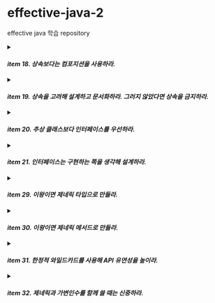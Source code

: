 # effective-java-2
effective java 학습 repository




<details markdown="1">
<summary>

#### ***item 18. 상속보다는 컴포지션을 사용하라.***</summary>  

> 패키지 경계를 넘어 다른 패키지의 구체 클래스를 상속하는 일은 위험하다.  
상위 클래스에서 제공하는 메서드 구현이 바뀐다면,,,?  
상위 클래스에서 새로운 메서드가 생긴다면,,,?  

- 컴포지션  
새로운 클래스를 만들고 private 필드로 기존 클래스의 인스턴스를 참조.  
새 클래스의 인스턴스 메서드들은 기본 클래스에 대응하는 메서드를 호출해 그 결과를 반환한다.  
기존 클래스의 구현이 바뀌거나, 새로운 메서드가 생기더라도 아무런 영향을 받지 않는다.  

```
상속을 잘못 사용한 예)
// 상위 클래스 addAll의 구현이 바뀐다면?
// 캡슐화가 제대로 안되어 있다.
@Override
public boolean addAll(Collection<? extends E> c) {
  addCount += c.size();
  return super.addAll(c);
}


// 접근지정자가 다른 같은 이름의 메서드를 상위 클래스에서 선언한다면 문제가 생긴다. 
public int getAddCount() { return addCount; }
```

```
위 예제의 문제를 해결하기위해 컴포지션을 활용하자.  
기존 클래스를 확장하는 것이 아니라, 재사용하고싶은 기능들을 모두 가지고 있는 클래스를 멤버 변수로 선언한다.
모든 메서드가 그 필드를 통해서 전달해야한다.
그래야 사이드 이팩트가 생기지 않는다.

전달 클래스, 포워딩 클래스, 래퍼 클래스 등으로 부른다.
이 자체를 데코레이터 패턴으로 볼 수도 있다.

public class ForwardingSet<E> implements Set<E> {
    private final Set<E> s;

    public ForwardingSet(Set<E> s) {
        this.s = s;
    }

    public void clear() {
        s.clear();
    }
    ...
}


포워딩 클래스 사용
public class InstrumentedSet<E> extends ForwardingSet<E> {
,,,
InstrumentedSet<String> s = new InstrumentedSet<>(new HashSet<>());
s.addAll(List.of("틱", "탁탁", "펑"));
,,,
```
</details>  



<details markdown="2">
<summary>

#### ***item 19. 상속을 고려해 설계하고 문서화하라. 그러지 않았다면 상속을 금지하라.***</summary>  


상속용 클래스는 내부 구현을 문서로 남겨야 한다.  
- @implSpec을 사용할 수 있다.  
  
내부 동작 중간에 끼어들 수 있는 훅(hook)을 잘 선별하여 Protected 메서드로 공개해야 한다.  
상속용으로 설계한 클래스는 배포 전에 반드시 하위 클래스를 만들어 검증해야 한다.  
상속용 클래스의 생성자는 재정의 가능한 메서드를 호출해서는 안된다.  
- Cloneable과 Serializable을 구현할때 조심해야 한다.  
상속용으로 설계한 클래스가 아니라면 상속을 금지한다.  
- final 클래스 또는 Private 생성자.  

</details>
  





<details markdown="2">
<summary>

#### ***item 20. 추상 클래스보다 인터페이스를 우선하라.***</summary>  

자바 8부터 인터페이스도 ***디폴트 메서드***를 제공할 수 있다.  
기존 클래스도 손쉽게 새로운 인터페이스를 구현해 넣을 수 있다.  
인터페이스는 믹스인(mixin) 정의에 안성맞춤이다. (선택적인 기능 추가)  
계층구조가 없는 타입 프레임워크를 만들 수 있다.  
래퍼 클래스와 함께 사용하면 인터페이스는 기능을 향상 시키는 안전하고 강력한 수단이 된다.  
구현이 명백한 것은 인터페이스의 디폴트 메서드를 사용해 프로그래머의 일감을 덜어 줄 수 있다.  

```
// 사용 가능한 경우엔 default나 static을 사용하여 인터페이스를 계속 진화시킬 수 있다.
public interface TimeClient {

default ZonedDateTime getZonedDateTime(String zoneString) {
  return ZonedDateTime.of(getLocalDateTime(), getZonedId(zoneString));
}

static ZoneId getZonedId(String zoneString) {
  try {
    return ZoneId.of(zoneString);
  ,,,
```


#### 인터페이스와 추상 골격 클래스  
  
인터페이스와 추상 클래스의 장점을 모두 취할 수 있다.  
- 인터페이스 - 디폴트 메서드 구현  
- 추상 골격 클래스 - 나머지 메서드 구현  
- 템플릿 메서드 패턴  
다중 상속을 시뮬레이트 할 수 있다.  
골격 구현은 상속용 클래스이다.  

```
public class MyCat extends AbstractCat implements Flyable {

    private MyFlyable myFlyable = new MyFlyable();
    
    
    @Override
    public void fly() {
        this.myFlyable.fly();
    }
    
    ,,,
    
    private class MyFlyable extends AbstractFlyable {
        @Override
        public void fly() {
            System.out.println("날아라.");
        }
    }
```

#### 템플릿 메서드 패턴  
알고리즘 구조를 서브 클래스가 확장할 수 있도록 템플릿으로 제공하는 방법.  
- 추상 클래스는 템플릿을 제공하고 하위 클래스는 구체적인 알고리즘을 제공한다.  




</details>





<details markdown="3">
<summary>

#### ***item 21. 인터페이스는 구현하는 쪽을 생각해 설계하라.***</summary>  

기존 인터페이스에 디폴트 메서드 구현을 추가하는 것은 위험한 일이다.  
- 디폴트 메서드는 구현 클래스에 대해 아무것도 모른 채 합의 없이 무작정 "삽입" 될 뿐이다.  
- 디폴트 메서드는 기존 구현체에 런타임 오류를 일으킬 수 있다.  
인터페이스를 설계할 때는 세심한 주의를 기울여야 한다.  
- 서로 다른 방식으로 최소한 세 가지는 구현을 해보자.  

#### ConcurrentModificationException  
현재 바뀌면 안되는 것을 수정할 때 발생하는 예외  
- List.of 로 만들어진 List는 ImmutableCollections으로 만들어졌기 때문에 요소를 변경할 수 없다.  
- collection을 for문을 사용하여 순회하는 중에는 remove로 제거하지말고 이터레이터, 인덱스, removeIf 등의 방법을 사용하여 요소를 제거할 수 있다.

```
// 이터레이터의 remove 사용하기
for (Iterator<Integer> iterator = numbers.iterator(); iterator.hasNext();) {
  Integer integer = iterator.next();
  if(integer == 3) {
    iterator.remove();
  }
}

// 인덱스 사용하기
for (int i = 0; i < numbers.size() ; i++) {
if (numbers.get(i) == 3) {
    numbers.remove(numbers.get(i));
  }
}

// removeIf 사용하기
numbers.removeIf(number -> number == 3);
```
</details>



<details markdown="2">
<summary>

#### ***item 29. 이왕이면 제네릭 타입으로 만들라.***</summary>


### 배열을 사용하는 코드를 제네릭으로 만들 때 해결책 두가지.
> 첫번째 방법 : 제네릭 배열(E[]) 대신에 Object 배열을 생성한 뒤에 제네릭 배열로 형변환 한다.  
형변환을 배열 생성 시 한번만 하며 가독성이 좋다. 하지만, 힙 오염이 발생할 수 있다.  

> 두번째 방법 : 제네릭 배열 대신에 Object 배열을 사용하고, 배열이 반환한 원소를 E로 형변환한다.  
단점은, 원소를 읽을 때 마다 형변환을 해줘야 한다.


1. Object를 이용한 Custom Stack Class
해당 Stack을 사용할 때 형변환을 해줘야 한다.  
`ex) System.out.println(((String)stack.pop()).toUpperCase());`
```
public class Stack {
  private Object[] elements;
    
  public Stack() { elements = new Object[DEFAULT_INITIAL_CAPACITY]; }
  ...
}
```


2. E[]를 이용한 제네릭 스택
형변환은 배열을 만들때 딱 한번만 해주면 된다.
단점은 힙오염이 발생할 수 있다.

* 힙오염 : 주로 매개변수화 타입의 변수가 타입이 다른 객체를 참조할 때 발생한다. ClassCastException 발생.
```
// 이 배열의 런타임 타입은 E[]가 아닌 Object[]다!
public class Stack<E> {
  private E[] elements;
  
  @SuppressWarnings("unchecked")
  public Stack() { elements = (E[]) new Object[DEFAULT_INITIAL_CAPACITY]; }
  ...
}

System.out.println(stack.pop().toUpperCase());
```

3. 2번 방법은 힙오염이 발생할 수 있다.
꺼낼 때 제네릭으로 형변환 해준다.
단점은 element를 꺼낼때 마다 형변환을 해줘야 한다. 
```
public class Stack<E> {
    private Object[] elements;
    
    public Stack() { elements = new Object[DEFAULT_INITIAL_CAPACITY]; }
    
    public void push(E e) { 
    ,,, 
    
    public E pop() {
    @SuppressWarnings("unchecked") 
    E result = (E) elements[--size];
```


### 한정적 타입 매개변수
매개변수화 타입을 특정한 타입으로 한정짓고 싶을 때 사용할 수 있다.
- `<E extends Number>` 선언할 수 있는 제네릭 타입을 Number를 상속했거나 구현한 클래스로 제한한다.  

제한한 타입의 인스턴스를 만들거나, 메서드를 호출할 수도 있다.
- `<E extends Number>, Number` 타입이 제공하는 메서드를 사용할 수 있다.  

다수의 타입으로 한정할 수 있다. 이때 클래스 타입을 가장 먼저 선언해야 한다.  
- `<E extends Number & Serializable>` 선언할 제네릭 타입은 Integer와 Number를 모두 상속 또는 구현한 타입이어야 한다.  
</details>












<details markdown="3">
<summary>

#### ***item 30. 이왕이면 제네릭 메서드로 만들라.***</summary>  

매개변수화 타입을 받는 정적 유틸리티 메서드  
- 한정적 와일드카드 타입을 사용하면 더 유연하게 개선할 수 있다.  

제네릭 싱글턴 팩토리  
- (소거 방식이기 떄문에)불변 객체 하나를 어떤 타입으로든 매개변수화 할 수 있다.  

재귀적 타입 한정  
- 자기 자신이 들어간 표현식을 사용하여 타입 매개변수의 허용 범위를 한정한다.  


1. 제네릭의 타입을 생략하지 말고 명시적으로 사용한다면 컴파일타임에 오류를 검출할 수 있다.
```
public static <E> Set<E> union(Set<E> s1, Set<E> s2) ,,,
```

2. 제네릭 싱글턴 팩토리를 사용해 특정 타입으로 매개변수화 할 수 있다.  
UnaryOperator 함수형 인터페이스를 사용하면 타입별 팩토리를 생성하지 않아도 된다.
```
-- old
public static Function<String, String> stringIdentityFunction() { return (t) -> t; }
public static Function<Number, Number> integerIdentityFunction() { return (t) -> t; }

Function<String, String> sameString = stringIdentityFunction();
  for (String s : strings)
    System.out.println(sameString.apply(s));
Function<Number, Number> sameNumber = integerIdentityFunction();
,,,

--new
private static UnaryOperator<Object> IDENTITY_FN = (t) -> t;

@SuppressWarnings("unchecked")
public static <T> UnaryOperator<T> identityFunction() { return (UnaryOperator<T>) IDENTITY_FN; }

UnaryOperator<String> sameString = identityFunction();
for (String s : strings)
            System.out.println(sameString.apply(s));
UnaryOperator<Number> sameNumber = identityFunction();
,,,

```

3. 재귀적 타입 한정을 이용해 상호 비교할 수 있다.
```
public static <E extends Comparable<E>> E max(Collection<E> c) ,,,
```
</details>










<details markdown="4">
<summary>

#### ***item 31. 한정적 와일드카드를 사용해 API 유연성을 높이라.***</summary>  

한정적 타입 : `Iterable<E extends Number>`  
한정적 와일드 카드 : `Iterable<? extends E>`  


### producer
```
생산자(producer) 매개변수에 와일드카드 타입 적용하여 유연성을 높일 수 있다.
public void pushAll(Iterable<? extends E> src) {
  for (E e : src)
        push(e);
}

// Number 하위 타입을 넣을 수 있다.
Stack<Number> numberStack = new Stack<>();

Iterable<Integer> integers = Arrays.asList(3, 1, 4, 1, 5, 9);
numberStack.pushAll(integers);

Iterable<Double> doubles = Arrays.asList(3.1, 1.0, 4.0, 1.0, 5.0, 9.0);
numberStack.pushAll(doubles);
```

### consumer
```
소비자(consumer) 매개변수에 와일드카드 타입 적용하여 유연성을 높일 수 있다.
public void popAll(Collection<? super E> dst) {
  while (!isEmpty())
      dst.add(pop());
}

// 상위 타입을 허용한다. (Object는 Number의 super)
Collection<Object> objects = new ArrayList<>();
numberStack.popAll(objects);
```


### 와일드카드 활용 팁  
메서드 선언에 타입 매개변수가 한번만 나오면 와일드카드로 대체하라.  
- 한정적 타입이라면 한정적 와일드카드로  
- 비한정적 타입이라면 비한정적 와일드카드로 es) List<?>  
  
**비한정적 와일드카드로 정의한 타입에는 null을 제외한 아무것도 넣을 수 없다.**  
**consumer만 존재하는 경우 비한정적 타입을 사용할 수 있지만,  producer에서는 사용하기 좋지 않다.**



### 타입 추론  
- 타입을 명시하지 않아도 자바 컴파일러가 어떤 타입을 쓸지 알아내는 것.  

> 타입을 추론하는 컴파일러의 기능  
모든 인자의 가장 구체적인 공통 타입  
제네릭 메서드와 타입 추론: 메서드 매개변수를 기반으로 타입 매개변수를 추론할 수 있다.  
제네릭 클래스 생성자를 호출할 때 다이아몬드 연산자 <>를 사용하면 타입을 추론한다.  
자바 컴파일러는 "타겟 타입"을 기반으로 호출하는 제네릭 메서드의 타입 매개변수를 추론한다.  
-> 자바 8에서 "타겟 타입"이 "메서드의 인자"까지 확장되면서 이전에 비해 타입 추론이 강화되었다.

`ArrayList<Box<Integer>> listOfIntegerBoxes = new ArrayList<>();`  
`BoxExample.<Integer>addBox(10, listOfIntegerBoxes);` // 명시적 타입 인수  
  
```
// Target Type을 보고 타입을 추론하게 된다.
// 자바8에서부터 범위가 확장된다. (메서드의 인자 타입까지)
List<String> stringlist = Collections.emptyList();
List<Integer> integerlist = Collections.emptyList();


BoxExample.processStringList(Collections.emptyList());
private static void processStringList(List<String> stringList) {} // 알아서 타입 추론해준다.
```
</details>






<details markdown="5">
<summary>

#### ***item 32. 제네릭과 가변인수를 함께 쓸 때는 신중하라.***</summary>  
  
제네릭 가변인수 배열에 값을 저장하는 것은 안전하지 않다.
- 힙 오염이 발생할 수 있다. (컴파일 경고 발생)  
- 자바7에 추가된 @SafeVarargs 어노테이션을 사용할 수 있다.  
  
제네릭 가변인수 배열의 참조를 밖으로 노출하면 힙 오염을 전달할 수 있다.  
- 예외적으로, @SafeVarargs를 사용한 메서드에 넘기는 것은 안전하다.  
- 예외적으로, 배열 내용의 일부 함수를 호출하는 일반 메서드로 넘기는 것은 안전하다.  
  
가변인수를 List로 바꾼다면,,,  
- 배열없이 제네릭만 사용하므로 컴파일러가 타입 안정성을 보장할 수 있다.  
- @SafeVarargs 어노테이션을 사용할 필요가 없다.  
- 실수로 안전하다고 판단할 걱정도 없다.  


### ThreadLocal  
  
  
모든 멤버 변수는 기본적으로 여러 쓰레드에서 공유해서 쓰일 수 있다.  
이때 쓰레드 안전성과 관련된 여러 문제가 발생할 수 있다.  
- 경합 또는 경쟁조건 (Racce-Condition)  
- 교착상태 (deadlock)  
- Livelock  
  
쓰레드 지역 변수를 사용하면 동기화를 하지 않아도 한 쓰레드에서만 접근 가능한 값이기 때문에 안전하게 사용할 수 있다.  
한 쓰레드 내에서 공유하는 데이터로, 메서드 매개변수에 매번 전달하지 않고 전역 변수처럼 사용할 수 있다.  


</details>






